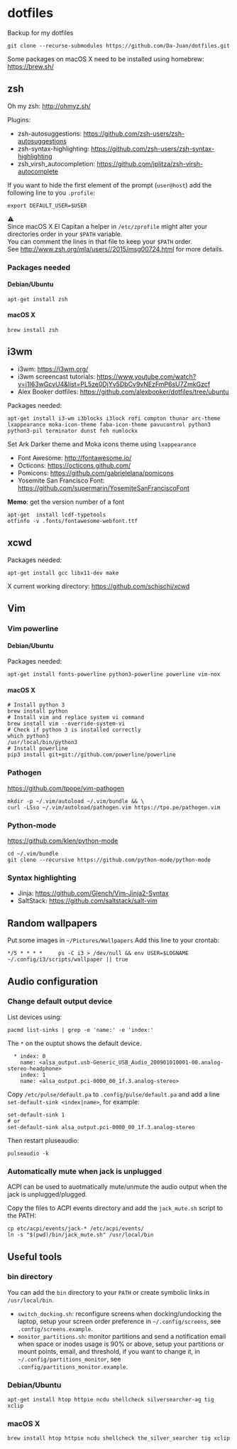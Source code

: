 # dotfiles
Backup for my dotfiles

```
git clone --recurse-submodules https://github.com/Da-Juan/dotfiles.git
```

Some packages on macOS X need to be installed using  homebrew: https://brew.sh/

## zsh
Oh my zsh: http://ohmyz.sh/

Plugins:  
* zsh-autosuggestions: https://github.com/zsh-users/zsh-autosuggestions
* zsh-syntax-highlighting: https://github.com/zsh-users/zsh-syntax-highlighting
* zsh_virsh_autocompletion: https://github.com/jplitza/zsh-virsh-autocomplete

If you want to hide the first element of the prompt (`user@host`) add the following line to you `.profile`:
```
export DEFAULT_USER=$USER
```

:warning:  
Since macOS X El Capitan a helper in `/etc/zprofile` might alter your directories order in your `$PATH` variable.  
You can comment the lines in that file to keep your `$PATH` order.  
See http://www.zsh.org/mla/users//2015/msg00724.html for more details.

### Packages needed
#### Debian/Ubuntu
```
apt-get install zsh
```

#### macOS X
```
brew install zsh
```

## i3wm
* i3wm: https://i3wm.org/
* i3wm screencast tutorials: https://www.youtube.com/watch?v=j1I63wGcvU4&list=PL5ze0DjYv5DbCv9vNEzFmP6sU7ZmkGzcf
* Alex Booker dotfiles: https://github.com/alexbooker/dotfiles/tree/ubuntu

Packages needed:
```
apt-get install i3-wm i3blocks i3lock rofi compton thunar arc-theme lxappearance moka-icon-theme faba-icon-theme pavucontrol python3 python3-pil terminator dunst feh numlockx
```

Set Ark Darker theme and Moka icons theme using `lxappearance`

* Font Awesome: http://fontawesome.io/
* Octicons: https://octicons.github.com/
* Pomicons: https://github.com/gabrielelana/pomicons
* Yosemite San Francisco Font: https://github.com/supermarin/YosemiteSanFranciscoFont

**Memo**: get the version number of a font
```
apt-get  install lcdf-typetools
otfinfo -v .fonts/fontawesome-webfont.ttf 
```

## xcwd

Packages needed:
```
apt-get install gcc libx11-dev make
```

X current working directory: https://github.com/schischi/xcwd

## Vim
### Vim powerline
#### Debian/Ubuntu
Packages needed:
```
apt-get install fonts-powerline python3-powerline powerline vim-nox
```

#### macOS X
```
# Install python 3
brew install python
# Install vim and replace system vi command
brew install vim --override-system-vi
# Check if python 3 is installed correctly
which python3
/usr/local/bin/python3
# Install powerline
pip3 install git+git://github.com/powerline/powerline
```

### Pathogen
https://github.com/tpope/vim-pathogen
```
mkdir -p ~/.vim/autoload ~/.vim/bundle && \
curl -LSso ~/.vim/autoload/pathogen.vim https://tpo.pe/pathogen.vim
```
### Python-mode
https://github.com/klen/python-mode
```
cd ~/.vim/bundle
git clone --recursive https://github.com/python-mode/python-mode
```
### Syntax highlighting
* Jinja: https://github.com/Glench/Vim-Jinja2-Syntax
* SaltStack: https://github.com/saltstack/salt-vim

## Random wallpapers
Put some images in `~/Pictures/Wallpapers`
Add this line to your crontab:
```
*/5 * * * *     ps -C i3 > /dev/null && env USER=$LOGNAME ~/.config/i3/scripts/wallpaper || true
```

## Audio configuration
### Change default output device
List devices using:
```
pacmd list-sinks | grep -e 'name:' -e 'index:'               
```

The `*` on the ouptut shows the default device.
```
  * index: 0
	name: <alsa_output.usb-Generic_USB_Audio_200901010001-00.analog-stereo-headphone>
    index: 1
	name: <alsa_output.pci-0000_00_1f.3.analog-stereo>
```

Copy `/etc/pulse/default.pa` to `.config/pulse/default.pa` and add a line `set-default-sink <index|name>`, for example:
```
set-default-sink 1
# or
set-default-sink alsa_output.pci-0000_00_1f.3.analog-stereo
```

Then restart pluseaudio:
```
pulseaudio -k
```

### Automatically mute when jack is unplugged
ACPI can be used to auotmatically mute/unmute the audio output when the jack is unplugged/plugged.

Copy the files to ACPI events directory and add the `jack_mute.sh` script to the PATH:
```
cp etc/acpi/events/jack-* /etc/acpi/events/
ln -s "$(pwd)/bin/jack_mute.sh" /usr/local/bin
```

## Useful tools

### bin directory

You can add the `bin` directory to your `PATH` or create symbolic links in `/usr/local/bin`.

* `switch_docking.sh`: reconfigure screens when docking/undocking the laptop, setup your screen order preference in `~/.config/screens`, see `.config/screens.example`.
* `monitor_partitions.sh`: monitor partitions and send a notification email when space or inodes usage is 90% or above, setup your partitions or mount points, email, and threshold, if you want to change it, in `~/.config/partitions_monitor`, see `.config/partitions_monitor.example`.

### Debian/Ubuntu
```
apt-get install htop httpie ncdu shellcheck silversearcher-ag tig xclip
```

### macOS X
```
brew install htop httpie ncdu shellcheck the_silver_searcher tig xclip
```
